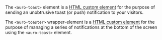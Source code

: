 The `<auro-toast>` element is a [HTML custom element](https://developer.mozilla.org/en-US/docs/Web/Web_Components/Using_custom_elements) for the purpose of sending an unobtrusive toast (or push) notification to your visitors.

The `<auro-toaster>` wrapper-element is a [HTML custom element](https://developer.mozilla.org/en-US/docs/Web/Web_Components/Using_custom_elements) for the purpose of managing a series of notifications  at the bottom of the screen using the `<auro-toast>` element.
